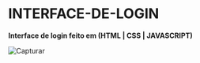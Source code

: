 # INTERFACE-DE-LOGIN
**Interface de login feito em (HTML | CSS | JAVASCRIPT)**


![Capturar](https://user-images.githubusercontent.com/112132360/201954581-99f3e443-c34c-4e2c-b6d7-985600045e09.PNG)

